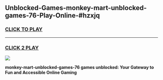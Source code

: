 
## Unblocked-Games-monkey-mart-unblocked-games-76-Play-Online-#hzxjq
<h3>
<a href="https://premium.freeplayer.one?title=monkey-mart-unblocked-games-76&ref=27F">CLICK TO PLAY</a></h3>
<hr>

<h3>
<a href="https://premium.freeplayer.one?title=monkey-mart-unblocked-games-76&ref=27F">CLICK 2 PLAY</a>
  
</h3>

<a href="https://premium.freeplayer.one?title=monkey-mart-unblocked-games-76&ref=27F"><img src="https://clearcache.store/games.png"></a>


**monkey-mart-unblocked-games-76 games unblocked: Your Gateway to Fun and Accessible Online Gaming**
